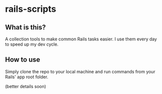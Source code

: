 # rails-scripts

## What is this?

A collection tools to make common Rails tasks easier. I use them every day to speed up my dev cycle.

## How to use

Simply clone the repo to your local machine and run commands from your Rails' app root folder.

(better details soon)
